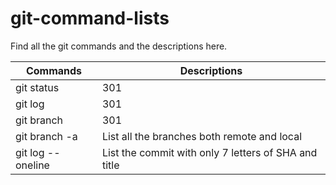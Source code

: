 # git-command-lists
Find all the git commands and the descriptions here.

Commands | Descriptions | 
--- | --- | 
git status | 301 | 
git log | 301 | 
git branch | 301 | 
git branch -a | List all the branches both remote and local | 
git log --oneline | List the commit with only 7 letters of SHA and title | 
